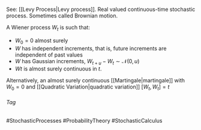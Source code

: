 See: [[Levy Process|Levy process]].
Real valued continuous-time stochastic process.
Sometimes called Brownian motion.

A Wiener process $W_t$ is such that:
- $W_0 = 0$ almost surely
- $W$ has independent increments, that is, future increments are independent of past values
- $W$ has Gaussian increments, $W_{t+u}-W_t\sim\mathcal{N}(0,u)$
- $Wt$ is almost surely continuous in $t$.

Alternatively, an almost surely continuous [[Martingale|martingale]] with $W_0=0$ and [[Quadratic Variation|quadratic variation]] $[W_t,W_t]=t$ 

###### Tag
#StochasticProcesses #ProbabilityTheory #StochasticCalculus